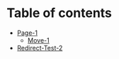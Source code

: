 # Table of contents

* [Page-1](README.md)
  * [Move-1](page-1/move-1.md)
* [Redirect-Test-2](redirect-test-2.md)
